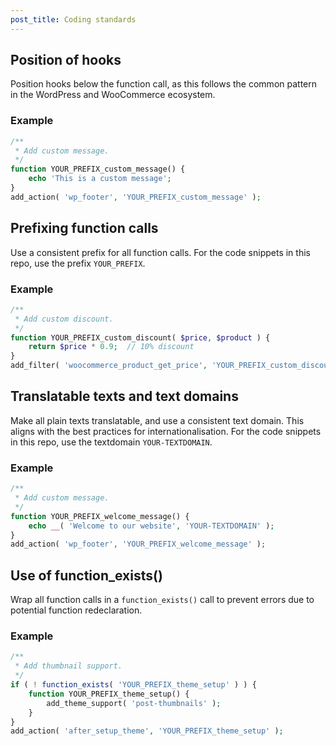 ```yaml
---
post_title: Coding standards
---
```


## Position of hooks

Position hooks below the function call, as this follows the common pattern in the WordPress and WooCommerce ecosystem.

### Example
```php
/**
 * Add custom message.
 */
function YOUR_PREFIX_custom_message() {
    echo 'This is a custom message';
}
add_action( 'wp_footer', 'YOUR_PREFIX_custom_message' );
```

## Prefixing function calls

Use a consistent prefix for all function calls. For the code snippets in this repo, use the prefix `YOUR_PREFIX`.

### Example

```php
/**
 * Add custom discount.
 */
function YOUR_PREFIX_custom_discount( $price, $product ) {
    return $price * 0.9;  // 10% discount
}
add_filter( 'woocommerce_product_get_price', 'YOUR_PREFIX_custom_discount', 10, 2 );
```

## Translatable texts and text domains

Make all plain texts translatable, and use a consistent text domain. This aligns with the best practices for internationalisation. For the code snippets in this repo, use the textdomain `YOUR-TEXTDOMAIN`.

### Example

```php
/**
 * Add custom message.
 */
function YOUR_PREFIX_welcome_message() {
    echo __( 'Welcome to our website', 'YOUR-TEXTDOMAIN' );
}
add_action( 'wp_footer', 'YOUR_PREFIX_welcome_message' );
```

## Use of function_exists()

Wrap all function calls in a `function_exists()` call to prevent errors due to potential function redeclaration.

### Example

```php
/**
 * Add thumbnail support.
 */
if ( ! function_exists( 'YOUR_PREFIX_theme_setup' ) ) {
    function YOUR_PREFIX_theme_setup() {
        add_theme_support( 'post-thumbnails' );
    }
}
add_action( 'after_setup_theme', 'YOUR_PREFIX_theme_setup' );
```
